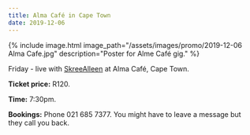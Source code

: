 ```yaml
---
title: Alma Café in Cape Town
date: 2019-12-06
---
```


{% include image.html
    image_path="/assets/images/promo/2019-12-06 Alma Cafe.jpg"
    description="Poster for Alme Café gig."
%}

Friday - live with [SkreeAlleen](https://skreealleen.bandcamp.com/) at Alma Café, Cape Town.

**Ticket price:** R120.

**Time:** 7:30pm.

**Bookings:** Phone 021 685 7377. You might have to leave a message but they call you back.
